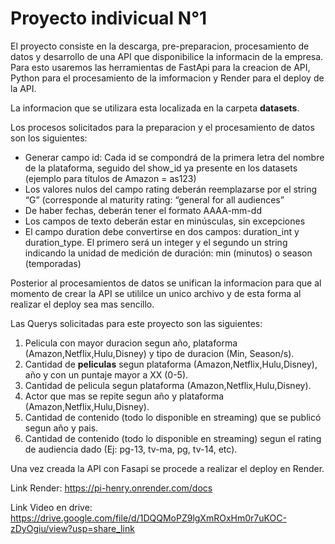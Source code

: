# Proyecto indivicual N°1

El proyecto consiste en la descarga, pre-preparacion, procesamiento de datos y desarrollo de una API que disponibilice la informacin de la empresa. Para esto usaremos las herramientas de FastApi para la creacion de API, Python para el procesamiento de la imformacion y Render para el deploy de la API.

La informacion que se utilizara esta localizada en la carpeta **datasets**.

Los procesos solicitados para la preparacion y el procesamiento de datos son los siguientes:

- Generar campo id: Cada id se compondrá de la primera letra del nombre de la plataforma, seguido del show_id ya presente en los datasets (ejemplo para títulos de Amazon = as123)
- Los valores nulos del campo rating deberán reemplazarse por el string “G” (corresponde al maturity rating: “general for all audiences”
- De haber fechas, deberán tener el formato AAAA-mm-dd
- Los campos de texto deberán estar en minúsculas, sin excepciones
- El campo duration debe convertirse en dos campos: duration_int y duration_type. El primero será un integer y el segundo un string indicando la unidad de medición de duración: min (minutos) o season (temporadas)

Posterior al procesamientos de datos se unifican la informacion para que al momento de crear la API se utililce un unico archivo y de esta forma al realizar el deploy sea mas sencillo.

Las Querys solicitadas para este proyecto son las siguientes:

1. Pelicula con mayor duracion segun año, plataforma (Amazon,Netflix,Hulu,Disney) y tipo de duracion (Min, Season/s).
2. Cantidad de **peliculas** segun plataforma (Amazon,Netflix,Hulu,Disney), año y con un puntaje mayor a XX (0-5).
3. Cantidad de pelicula segun plataforma (Amazon,Netflix,Hulu,Disney).
4. Actor que mas se repite segun año y plataforma (Amazon,Netflix,Hulu,Disney).
5. Cantidad de contenido (todo lo disponible en streaming) que se publicó segun año y pais.
6. Cantidad de contenido (todo lo disponible en streaming) segun el rating de audiencia dado (Ej: pg-13, tv-ma, pg, tv-14, etc).

Una vez creada la API con Fasapi se procede a realizar el deploy en Render.

Link Render: https://pi-henry.onrender.com/docs

Link Video en drive: https://drive.google.com/file/d/1DQQMoPZ9lgXmROxHm0r7uKOC-zDyOgiu/view?usp=share_link
